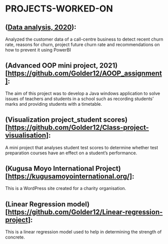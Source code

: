# PROJECTS-WORKED-ON

## ([Data analysis, 2020]([url](https://github.com/Golder12/Recess_data-analysis))): 
Analyzed the customer data of a call-centre business to detect recent churn rate, reasons for churn, project future churn rate and recommendations on how to prevent it using PowerBI
## (Advanced OOP mini project, 2021)[https://github.com/Golder12/AOOP_assignment]: 
The aim of this project was to develop a Java windows application to solve issues of teachers and students in a school such as recording students’ marks and providing students with a timetable.
## (Visualization project_student scores)[https://github.com/Golder12/Class-project-visualisation]: 
A mini project that analyses student test scores to determine whether test preparation courses have an effect on a student’s performance.
## (Kugusa Moyo International Project)[https://kugusamoyointernational.org/]: 
This is a WordPress site created for a charity organisation.
## (Linear Regression model)[https://github.com/Golder12/Linear-regression-project]:
This is a linear regression model used to help in determining the strength of concrete.
